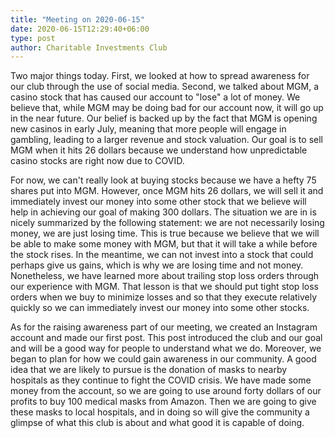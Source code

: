 ```yaml
---
title: "Meeting on 2020-06-15"
date: 2020-06-15T12:29:40+06:00
type: post
author: Charitable Investments Club
---
```

Two major things today. First, we looked at how to spread awareness for our club through the use of social media. Second, we talked about MGM, a casino stock that has caused our account to "lose" a lot of money. We believe that, while MGM may be doing bad for our account now, it will go up in the near future. Our belief is backed up by the fact that MGM is opening new casinos in early July, meaning that more people will engage in gambling, leading to a larger revenue and stock valuation. Our goal is to sell MGM when it hits 26 dollars because we understand how unpredictable casino stocks are right now due to COVID. 

For now, we can't really look at buying stocks because we have a hefty 75 shares put into MGM. However, once MGM hits 26 dollars, we will sell it and immediately invest our money into some other stock that we believe will help in achieving our goal of making 300 dollars. The situation we are in is nicely summarized by the following statement: we are not necessarily losing money, we are just losing time. This is true because we believe that we will be able to make some money with MGM, but that it will take a while before the stock rises. In the meantime, we can not invest into a stock that could perhaps give us gains, which is why we are losing time and not money. Nonetheless, we have learned more about trailing stop loss orders through our experience with MGM. That lesson is that we should put tight stop loss orders when we buy to minimize losses and so that they execute relatively quickly so we can immediately invest our money into some other stocks. 

As for the raising awareness part of our meeting, we created an Instagram account and made our first post. This post introduced the club and our goal and will be a good way for people to understand what we do. Moreover, we began to plan for how we could gain awareness in our community. A good idea that we are likely to pursue is the donation of masks to nearby hospitals as they continue to fight the COVID crisis. We have made some money from the account, so we are going to use around forty dollars of our profits to buy 100 medical masks from Amazon. Then we are going to give these masks to local hospitals, and in doing so will give the community a glimpse of what this club is about and what good it is capable of doing. 


